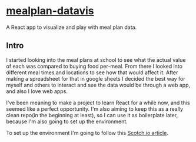 # [mealplan-datavis](https://joshgrib.github.io/mealplan-datavis/)
A React app to visualize and play with meal plan data.


## Intro
I started looking into the meal plans at school to see what the actual value of each was compared to buying food per-meal. From there I looked into different meal times and locations to see how that would affect it. After making a spreadsheet for that in google sheets I decided the best way for myself and others to interact and see the data would be through a web app, and also I love web apps.

I've been meaning to make a project to learn React for a while now, and this seemed like a perfect opportunity. I'm also aiming to keep this as a really clean repo(in the beginning at least), so I can use it as boilerplate later, because I'm also going to set up the environment.

To set up the environment I'm going to follow this [Scotch.io article](https://scotch.io/tutorials/setup-a-react-environment-using-webpack-and-babel).
